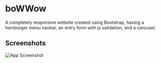 
# boWWow

A completely responsive website created using
Bootstrap, having a hamburger menu navbar, an entry form
with js validation, and a carousel.


## Screenshots

![App Screenshot](https://www.linkpicture.com/q/bowwow.png)

